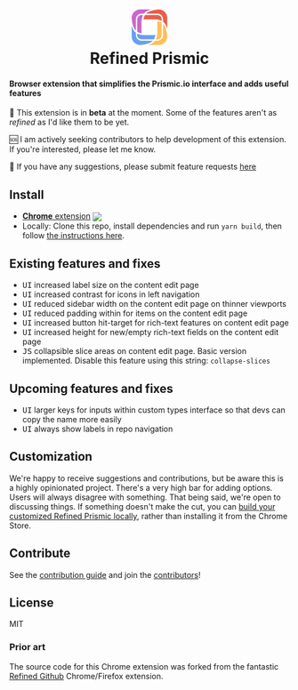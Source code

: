 <div align="center">
  <h1>
		<img src="source/icon.png" />
		<br>
		Refined Prismic
	</h1>

</div>

#### Browser extension that simplifies the Prismic.io interface and adds useful features

🚨 This extension is in **beta** at the moment. Some of the features aren't as _refined_ as I'd like them to be yet.

🆘 I am actively seeking contributors to help development of this extension. If you're interested, please let me know.

🤔 If you have any suggestions, please submit feature requests [here](https://github.com/mrmartineau/refined-prismic/issues/new?template=feature_request.md)

[link-cws]: https://chrome.google.com/webstore/detail/refined-prismic/fkgbihdffeadajmibmljcdocfdhkilin 'Version published on Chrome Web Store'
[link-amo]: https://addons.mozilla.org/en-US/firefox/addon/refined-prismic/ 'Version published on Mozilla Add-ons'

## Install

- [**Chrome** extension][link-cws] [<img valign="middle" src="https://img.shields.io/chrome-web-store/v/fkgbihdffeadajmibmljcdocfdhkilin.svg?label=%20">][link-cws]
- Locally:
Clone this repo, install dependencies and run `yarn build`, then follow [the instructions here](https://github.com/mrmartineau/refined-prismic/blob/master/contributing.md#workflow).

## Existing features and fixes

- <kbd>UI</kbd> increased label size on the content edit page
- <kbd>UI</kbd> increased contrast for icons in left navigation
- <kbd>UI</kbd> reduced sidebar width on the content edit page on thinner viewports
- <kbd>UI</kbd> reduced padding within for items on the content edit page
- <kbd>UI</kbd> increased button hit-target for rich-text features on content edit page
- <kbd>UI</kbd> increased height for new/empty rich-text fields on the content edit page
- <kbd>JS</kbd> collapsible slice areas on content edit page. Basic version implemented. Disable this feature using this string: `collapse-slices`

## Upcoming features and fixes

- <kbd>UI</kbd> larger keys for inputs within custom types interface so that devs can copy the name more easily
- <kbd>UI</kbd> always show labels in repo navigation

## Customization

We're happy to receive suggestions and contributions, but be aware this is a highly opinionated project. There's a very high bar for adding options. Users will always disagree with something. That being said, we're open to discussing things. If something doesn't make the cut, you can [build your customized Refined Prismic locally](https://github.com/mrmartineau/refined-prismic/blob/master/contributing.md#workflow), rather than installing it from the Chrome Store.

## Contribute

See the [contribution guide](contributing.md) and join the [contributors](https://github.com/mrmartineau/refined-prismic/graphs/contributors)!

## License

MIT

### Prior art

The source code for this Chrome extension was forked from the fantastic [Refined Github](https://github.com/sindresorhus/refined-github) Chrome/Firefox extension.
